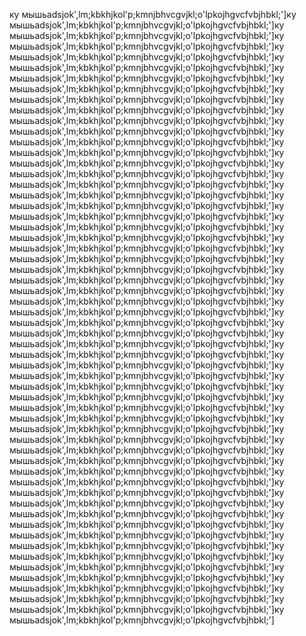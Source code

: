 ку мышьadsjok',lm;kbkhjkol'p;kmnjbhvcgvjkl;o'lpkojhgvcfvbjhbkl;']ку мышьadsjok',lm;kbkhjkol'p;kmnjbhvcgvjkl;o'lpkojhgvcfvbjhbkl;']ку мышьadsjok',lm;kbkhjkol'p;kmnjbhvcgvjkl;o'lpkojhgvcfvbjhbkl;']ку мышьadsjok',lm;kbkhjkol'p;kmnjbhvcgvjkl;o'lpkojhgvcfvbjhbkl;']ку мышьadsjok',lm;kbkhjkol'p;kmnjbhvcgvjkl;o'lpkojhgvcfvbjhbkl;']ку мышьadsjok',lm;kbkhjkol'p;kmnjbhvcgvjkl;o'lpkojhgvcfvbjhbkl;']ку мышьadsjok',lm;kbkhjkol'p;kmnjbhvcgvjkl;o'lpkojhgvcfvbjhbkl;']ку мышьadsjok',lm;kbkhjkol'p;kmnjbhvcgvjkl;o'lpkojhgvcfvbjhbkl;']ку мышьadsjok',lm;kbkhjkol'p;kmnjbhvcgvjkl;o'lpkojhgvcfvbjhbkl;']ку мышьadsjok',lm;kbkhjkol'p;kmnjbhvcgvjkl;o'lpkojhgvcfvbjhbkl;']ку мышьadsjok',lm;kbkhjkol'p;kmnjbhvcgvjkl;o'lpkojhgvcfvbjhbkl;']ку мышьadsjok',lm;kbkhjkol'p;kmnjbhvcgvjkl;o'lpkojhgvcfvbjhbkl;']ку мышьadsjok',lm;kbkhjkol'p;kmnjbhvcgvjkl;o'lpkojhgvcfvbjhbkl;']ку мышьadsjok',lm;kbkhjkol'p;kmnjbhvcgvjkl;o'lpkojhgvcfvbjhbkl;']ку мышьadsjok',lm;kbkhjkol'p;kmnjbhvcgvjkl;o'lpkojhgvcfvbjhbkl;']ку мышьadsjok',lm;kbkhjkol'p;kmnjbhvcgvjkl;o'lpkojhgvcfvbjhbkl;']ку мышьadsjok',lm;kbkhjkol'p;kmnjbhvcgvjkl;o'lpkojhgvcfvbjhbkl;']ку мышьadsjok',lm;kbkhjkol'p;kmnjbhvcgvjkl;o'lpkojhgvcfvbjhbkl;']ку мышьadsjok',lm;kbkhjkol'p;kmnjbhvcgvjkl;o'lpkojhgvcfvbjhbkl;']ку мышьadsjok',lm;kbkhjkol'p;kmnjbhvcgvjkl;o'lpkojhgvcfvbjhbkl;']ку мышьadsjok',lm;kbkhjkol'p;kmnjbhvcgvjkl;o'lpkojhgvcfvbjhbkl;']ку мышьadsjok',lm;kbkhjkol'p;kmnjbhvcgvjkl;o'lpkojhgvcfvbjhbkl;']ку мышьadsjok',lm;kbkhjkol'p;kmnjbhvcgvjkl;o'lpkojhgvcfvbjhbkl;']ку мышьadsjok',lm;kbkhjkol'p;kmnjbhvcgvjkl;o'lpkojhgvcfvbjhbkl;']ку мышьadsjok',lm;kbkhjkol'p;kmnjbhvcgvjkl;o'lpkojhgvcfvbjhbkl;']ку мышьadsjok',lm;kbkhjkol'p;kmnjbhvcgvjkl;o'lpkojhgvcfvbjhbkl;']ку мышьadsjok',lm;kbkhjkol'p;kmnjbhvcgvjkl;o'lpkojhgvcfvbjhbkl;']ку мышьadsjok',lm;kbkhjkol'p;kmnjbhvcgvjkl;o'lpkojhgvcfvbjhbkl;']ку мышьadsjok',lm;kbkhjkol'p;kmnjbhvcgvjkl;o'lpkojhgvcfvbjhbkl;']ку мышьadsjok',lm;kbkhjkol'p;kmnjbhvcgvjkl;o'lpkojhgvcfvbjhbkl;']ку мышьadsjok',lm;kbkhjkol'p;kmnjbhvcgvjkl;o'lpkojhgvcfvbjhbkl;']ку мышьadsjok',lm;kbkhjkol'p;kmnjbhvcgvjkl;o'lpkojhgvcfvbjhbkl;']ку мышьadsjok',lm;kbkhjkol'p;kmnjbhvcgvjkl;o'lpkojhgvcfvbjhbkl;']ку мышьadsjok',lm;kbkhjkol'p;kmnjbhvcgvjkl;o'lpkojhgvcfvbjhbkl;']ку мышьadsjok',lm;kbkhjkol'p;kmnjbhvcgvjkl;o'lpkojhgvcfvbjhbkl;']ку мышьadsjok',lm;kbkhjkol'p;kmnjbhvcgvjkl;o'lpkojhgvcfvbjhbkl;']ку мышьadsjok',lm;kbkhjkol'p;kmnjbhvcgvjkl;o'lpkojhgvcfvbjhbkl;']ку мышьadsjok',lm;kbkhjkol'p;kmnjbhvcgvjkl;o'lpkojhgvcfvbjhbkl;']ку мышьadsjok',lm;kbkhjkol'p;kmnjbhvcgvjkl;o'lpkojhgvcfvbjhbkl;']ку мышьadsjok',lm;kbkhjkol'p;kmnjbhvcgvjkl;o'lpkojhgvcfvbjhbkl;']ку мышьadsjok',lm;kbkhjkol'p;kmnjbhvcgvjkl;o'lpkojhgvcfvbjhbkl;']ку мышьadsjok',lm;kbkhjkol'p;kmnjbhvcgvjkl;o'lpkojhgvcfvbjhbkl;']ку мышьadsjok',lm;kbkhjkol'p;kmnjbhvcgvjkl;o'lpkojhgvcfvbjhbkl;']ку мышьadsjok',lm;kbkhjkol'p;kmnjbhvcgvjkl;o'lpkojhgvcfvbjhbkl;']ку мышьadsjok',lm;kbkhjkol'p;kmnjbhvcgvjkl;o'lpkojhgvcfvbjhbkl;']ку мышьadsjok',lm;kbkhjkol'p;kmnjbhvcgvjkl;o'lpkojhgvcfvbjhbkl;']ку мышьadsjok',lm;kbkhjkol'p;kmnjbhvcgvjkl;o'lpkojhgvcfvbjhbkl;']ку мышьadsjok',lm;kbkhjkol'p;kmnjbhvcgvjkl;o'lpkojhgvcfvbjhbkl;']ку мышьadsjok',lm;kbkhjkol'p;kmnjbhvcgvjkl;o'lpkojhgvcfvbjhbkl;']ку мышьadsjok',lm;kbkhjkol'p;kmnjbhvcgvjkl;o'lpkojhgvcfvbjhbkl;']ку мышьadsjok',lm;kbkhjkol'p;kmnjbhvcgvjkl;o'lpkojhgvcfvbjhbkl;']ку мышьadsjok',lm;kbkhjkol'p;kmnjbhvcgvjkl;o'lpkojhgvcfvbjhbkl;']ку мышьadsjok',lm;kbkhjkol'p;kmnjbhvcgvjkl;o'lpkojhgvcfvbjhbkl;']ку мышьadsjok',lm;kbkhjkol'p;kmnjbhvcgvjkl;o'lpkojhgvcfvbjhbkl;']ку мышьadsjok',lm;kbkhjkol'p;kmnjbhvcgvjkl;o'lpkojhgvcfvbjhbkl;']ку мышьadsjok',lm;kbkhjkol'p;kmnjbhvcgvjkl;o'lpkojhgvcfvbjhbkl;']ку мышьadsjok',lm;kbkhjkol'p;kmnjbhvcgvjkl;o'lpkojhgvcfvbjhbkl;']ку мышьadsjok',lm;kbkhjkol'p;kmnjbhvcgvjkl;o'lpkojhgvcfvbjhbkl;']